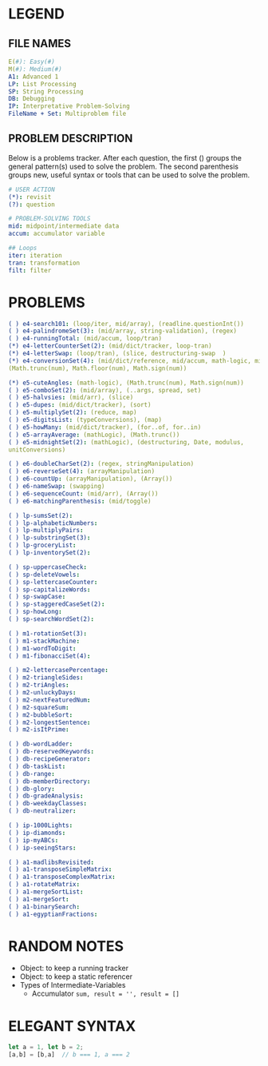 # LEGEND
<!--==================-->
## FILE NAMES
```yaml
E(#): Easy(#)
M(#): Medium(#)
A1: Advanced 1
LP: List Processing
SP: String Processing
DB: Debugging
IP: Interpretative Problem-Solving
FileName + Set: Multiproblem file
```

## PROBLEM DESCRIPTION
Below is a problems tracker. After each question, the first () groups the
general pattern(s) used to solve the problem. The second parenthesis groups new,
useful syntax or tools that can be used to solve the problem.

```yaml
# USER ACTION
(*): revisit
(?): question

# PROBLEM-SOLVING TOOLS
mid: midpoint/intermediate data
accum: accumulator variable

## Loops
iter: iteration
tran: transformation
filt: filter
```

# PROBLEMS
<!--===================-->
```yaml
( ) e4-search101: (loop/iter, mid/array), (readline.questionInt())
( ) e4-palindromeSet(3): (mid/array, string-validation), (regex)
( ) e4-runningTotal: (mid/accum, loop/tran)
(*) e4-letterCounterSet(2): (mid/dict/tracker, loop-tran)
(*) e4-letterSwap: (loop/tran), (slice, destructuring-swap  )
(*) e4-conversionSet(4): (mid/dict/reference, mid/accum, math-logic, mid/boolean),
(Math.trunc(num), Math.floor(num), Math.sign(num))

(*) e5-cuteAngles: (math-logic), (Math.trunc(num), Math.sign(num))
( ) e5-comboSet(2): (mid/array), (..args, spread, set)
( ) e5-halvsies: (mid/arr), (slice)
( ) e5-dupes: (mid/dict/tracker), (sort)
( ) e5-multiplySet(2): (reduce, map)
( ) e5-digitsList: (typeConversions), (map)
( ) e5-howMany: (mid/dict/tracker), (for..of, for..in)
( ) e5-arrayAverage: (mathLogic), (Math.trunc())
( ) e5-midnightSet(2): (mathLogic), (destructuring, Date, modulus,
unitConversions)

( ) e6-doubleCharSet(2): (regex, stringManipulation)
( ) e6-reverseSet(4): (arrayManipulation)
( ) e6-countUp: (arrayManipulation), (Array())
( ) e6-nameSwap: (swapping)
( ) e6-sequenceCount: (mid/arr), (Array())
( ) e6-matchingParenthesis: (mid/toggle)

( ) lp-sumsSet(2):
( ) lp-alphabeticNumbers:
( ) lp-multiplyPairs:
( ) lp-substringSet(3):
( ) lp-groceryList:
( ) lp-inventorySet(2):

( ) sp-uppercaseCheck:
( ) sp-deleteVowels:
( ) sp-lettercaseCounter:
( ) sp-capitalizeWords:
( ) sp-swapCase:
( ) sp-staggeredCaseSet(2):
( ) sp-howLong:
( ) sp-searchWordSet(2):

( ) m1-rotationSet(3):
( ) m1-stackMachine:
( ) m1-wordToDigit:
( ) m1-fibonacciSet(4):

( ) m2-lettercasePercentage:
( ) m2-triangleSides:
( ) m2-triAngles:
( ) m2-unluckyDays:
( ) m2-nextFeaturedNum:
( ) m2-squareSum:
( ) m2-bubbleSort:
( ) m2-longestSentence:
( ) m2-isItPrime:

( ) db-wordLadder:
( ) db-reservedKeywords:
( ) db-recipeGenerator:
( ) db-taskList:
( ) db-range:
( ) db-memberDirectory:
( ) db-glory:
( ) db-gradeAnalysis:
( ) db-weekdayClasses:
( ) db-neutralizer:

( ) ip-1000Lights:
( ) ip-diamonds:
( ) ip-myABCs:
( ) ip-seeingStars:

( ) a1-madlibsRevisited:
( ) a1-transposeSimpleMatrix:
( ) a1-transposeComplexMatrix:
( ) a1-rotateMatrix:
( ) a1-mergeSortList:
( ) a1-mergeSort:
( ) a1-binarySearch:
( ) a1-egyptianFractions:
```

# RANDOM NOTES
<!--==================-->
- Object: to keep a running tracker
- Object: to keep a static referencer
- Types of Intermediate-Variables
  - Accumulator `sum, result = '', result = []`

# ELEGANT SYNTAX
<!--==================-->
```js [Destructuring Swap]
let a = 1, let b = 2;
[a,b] = [b,a]  // b === 1, a === 2
```

